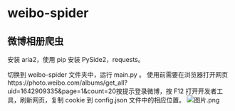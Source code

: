 # weibo-spider

## 微博相册爬虫
安装 aria2，使用 pip 安装 PySide2，requests。

切换到 weibo-spider 文件夹中，运行 main.py 。
使用前需要在浏览器打开网页https://photo.weibo.com/albums/get_all?uid=1642909335&page=1&count=20按提示登录微博，按 F12 打开开发者工具，刷新网页，复制 cookie 到 config.json 文件中的相应位置。
![图片.png](https://i.loli.net/2019/09/06/6b2qIQNjYDsTWZV.png)